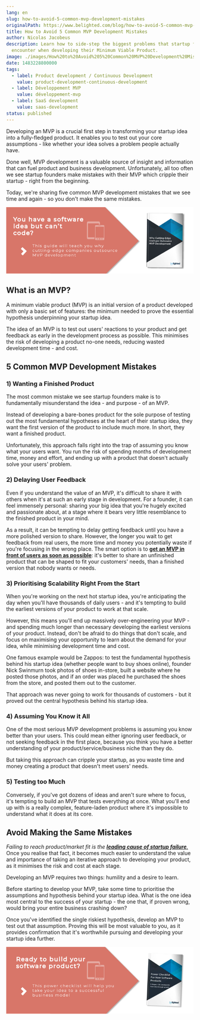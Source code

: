 ```yaml
---
lang: en
slug: how-to-avoid-5-common-mvp-development-mistakes
originalPath: https://www.belighted.com/blog/how-to-avoid-5-common-mvp-development-mistakes
title: How to Avoid 5 Common MVP Development Mistakes
author: Nicolas Jacobeus
description: Learn how to side-step the biggest problems that startup founders
  encounter when developing their Minimum Viable Product.
image: ./images/How%20to%20Avoid%205%20Common%20MVP%20Development%20Mistakes.jpg
date: 1483228800000
tags:
  - label: Product development / Continuous Development
    value: product-development-continuous-development
  - label: Développement MVP
    value: développement-mvp
  - label: SaaS development
    value: saas-development
status: published
---
```

Developing an MVP is a crucial first step in transforming your startup idea into a fully-fledged product. It enables you to test out your core assumptions - like whether your idea solves a problem people actually have.

Done well, MVP development is a valuable source of insight and information that can fuel product and business development. Unfortunately, all too often we see startup founders make mistakes with their MVP which cripple their startup - right from the beginning.

Today, we're sharing five common MVP development mistakes that we see time and again - so you don't make the same mistakes.

[![You have a Software Idea but can't code?](/content/images/legacy/CmbFPGk6QWSw4YLsAxURq.png)](https://cta-redirect.hubspot.com/cta/redirect/1684659/370139d4-de4e-4110-9c62-c564f92ccfd5)

What is an MVP?
---------------

A minimum viable product (MVP) is an initial version of a product developed with only a basic set of features: the minimum needed to prove the essential hypothesis underpinning your startup idea.

The idea of an MVP is to test out users' reactions to your product and get feedback as early in the development process as possible. This minimises the risk of developing a product no-one needs, reducing wasted development time - and cost.

5 Common MVP Development Mistakes
---------------------------------

### 1) Wanting a Finished Product

The most common mistake we see startup founders make is to fundamentally misunderstand the idea - and purpose - of an MVP.

Instead of developing a bare-bones product for the sole purpose of testing out the most fundamental hypotheses at the heart of their startup idea, they want the first version of the product to include much more. In short, they want a finished product.

Unfortunately, this approach falls right into the trap of assuming you know what your users want. You run the risk of spending months of development time, money and effort, and ending up with a product that doesn't actually solve your users' problem.

### 2) Delaying User Feedback

Even if you understand the value of an MVP, it's difficult to share it with others when it's at such an early stage in development. For a founder, it can feel immensely personal: sharing your big idea that you're hugely excited and passionate about, at a stage where it bears very little resemblance to the finished product in your mind.

As a result, it can be tempting to delay getting feedback until you have a more polished version to share. However, the longer you wait to get feedback from real users, the more time and money you potentially waste if you're focusing in the wrong place. The smart option is to **[get an MVP in front of users as soon as possible](/blog/continuous-delivery-startups)**: it's better to share an unfinished product that can be shaped to fit your customers' needs, than a finished version that nobody wants or needs.

### 3) Prioritising Scalability Right From the Start

When you're working on the next hot startup idea, you're anticipating the day when you'll have thousands of daily users - and it's tempting to build the earliest versions of your product to work at that scale.

However, this means you'll end up massively over-engineering your MVP - and spending much longer than necessary developing the earliest versions of your product. Instead, don't be afraid to do things that don't scale, and focus on maximising your opportunity to learn about the demand for your idea, while minimising development time and cost.

One famous example would be Zappos: to test the fundamental hypothesis behind his startup idea (whether people want to buy shoes online), founder Nick Swinmurn took photos of shoes in-store, built a website where he posted those photos, and if an order was placed he purchased the shoes from the store, and posted them out to the customer.

That approach was never going to work for thousands of customers - but it proved out the central hypothesis behind his startup idea.

### 4) Assuming You Know it All

One of the most serious MVP development problems is assuming you know better than your users. This could mean either ignoring user feedback, or not seeking feedback in the first place, because you think you have a better understanding of your product/service/business niche than they do.

But taking this approach can cripple your startup, as you waste time and money creating a product that doesn't meet users' needs.

### 5) Testing too Much

Conversely, if you've got dozens of ideas and aren't sure where to focus, it's tempting to build an MVP that tests everything at once. What you'll end up with is a really complex, feature-laden product where it's impossible to understand what it does at its core.

Avoid Making the Same Mistakes
------------------------------

_Failing to reach product/market fit is the_ _[**leading cause of startup failure**.](https://www.cbinsights.com/research-reports/The-20-Reasons-Startups-Fail.pdf)_ Once you realise that fact, it becomes much easier to understand the value and importance of taking an iterative approach to developing your product, as it minimises the risk and cost at each stage.

Developing an MVP requires two things: humility and a desire to learn.

Before starting to develop your MVP, take some time to prioritise the assumptions and hypothesis behind your startup idea. What is the one idea most central to the success of your startup - the one that, if proven wrong, would bring your entire business crashing down?

Once you've identified the single riskiest hypothesis, develop an MVP to test out that assumption. Proving this will be most valuable to you, as it provides confirmation that it's worthwhile pursuing and developing your startup idea further.

[![New Call-to-action](/content/images/legacy/UPTtKvQU_5rjKfQJ1Qjwk.png)](https://cta-redirect.hubspot.com/cta/redirect/1684659/fb3606cc-cc1b-47d0-ae85-2c9f69837fe2)